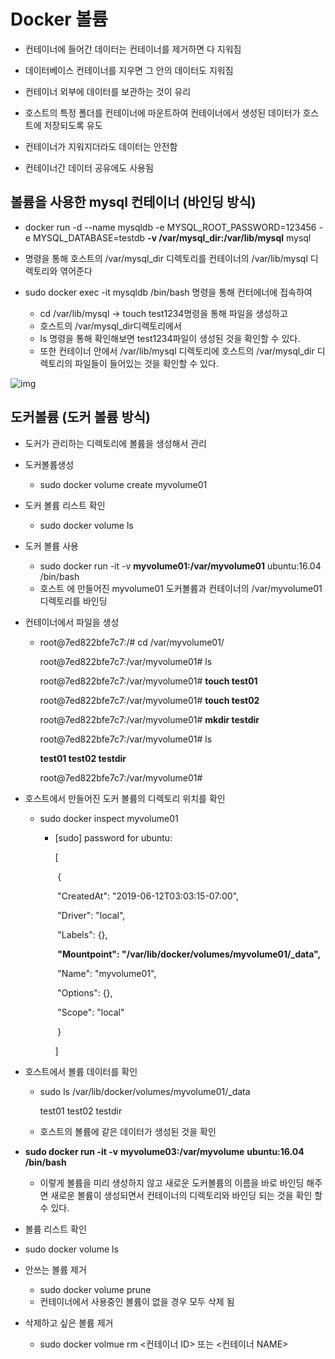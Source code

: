 # Docker 볼륨

- 컨테이너에 들어간 데이터는 컨테이너를 제거하면 다 지워짐

- 데이터베이스 컨테이너를 지우면 그 안의 데이터도 지워짐
- 컨테이너 외부에 데이터를 보관하는 것이 유리
- 호스트의 특정 폴더를 컨테이너에 마운트하여 컨테이너에서 생성된 데이터가 호스트에 저장되도록 유도
- 컨테이너가 지워지더라도 데이터는 안전함
- 컨테이너간 데이터 공유에도 사용됨

## 볼륨을 사용한 mysql 컨테이너 (바인딩 방식)

-  docker run -d --name mysqldb -e MYSQL_ROOT_PASSWORD=123456 -e MYSQL_DATABASE=testdb **-v /var/mysql_dir:/var/lib/mysql** mysql

  - 명령을 통해 호스트의 /var/mysql_dir 디렉토리를 컨테이너의 /var/lib/mysql 디렉토리와 엮어준다

- sudo docker exec -it mysqldb /bin/bash 명령을 통해 컨터에너에 접속하여 

  - cd /var/lib/mysql  -> touch test1234명령을 통해 파일을 생성하고
  - 호스트의 /var/mysql_dir디렉토리에서
  - ls 명령을 통해 확인해보면 test1234파일이 생성된 것을 확인할 수 있다.
  - 또한 컨테이너 안에서 /var/lib/mysql 디렉토리에 호스트의 /var/mysql_dir 디렉토리의 파일들이 들어있는 것을 확인할 수 있다.

  

![img](https://lh3.googleusercontent.com/H4rw0Ahx9HDqyVninsvg9gHMpyDbE4T0n_OdYAZvC2Vn9yQBis7tbxM0H3Md8aLY6J0aDctgNXFCjw5htD-vGtFPTD3ihkTM3OKGLeZJ61QYZcnADPuvLlpR-Zpx-Qyymc7rGIWj)



## 도커볼륨 (도커 볼륨 방식)

- 도커가 관리하는 디렉토리에 볼륨을 생성해서 관리

- 도커볼륨생성

  -  sudo docker volume create myvolume01

- 도커 볼륨 리스트 확인

  - sudo docker volume ls

- 도커 볼륨 사용

  - sudo docker run -it -v **myvolume01:/var/myvolume01** ubuntu:16.04 /bin/bash
  - 호스트 에 만들어진 myvolume01 도커볼륨과 컨테이너의 /var/myvolume01디렉토리를 바인딩

- 컨테이너에서 파일을 생성

  - root@7ed822bfe7c7:/# cd /var/myvolume01/

    root@7ed822bfe7c7:/var/myvolume01# ls

    root@7ed822bfe7c7:/var/myvolume01# **touch test01**

    root@7ed822bfe7c7:/var/myvolume01# **touch test02**

    root@7ed822bfe7c7:/var/myvolume01# **mkdir testdir**

    root@7ed822bfe7c7:/var/myvolume01# ls

    **test01  test02  testdir**

    root@7ed822bfe7c7:/var/myvolume01# 

- 호스트에서 만들어진 도커 볼륨의 디렉토리 위치를 확인

  - sudo docker inspect myvolume01

    - [sudo] password for ubuntu: 

      [

      ​    {

      ​        "CreatedAt": "2019-06-12T03:03:15-07:00",

      ​        "Driver": "local",

      ​        "Labels": {},

      ​        **"Mountpoint": "/var/lib/docker/volumes/myvolume01/_data",**

      ​        "Name": "myvolume01",

      ​        "Options": {},

      ​        "Scope": "local"

      ​    }

      ]

- 호스트에서 볼륨 데이터를 확인

  - sudo ls /var/lib/docker/volumes/myvolume01/_data

    test01 test02 testdir

  - 호스트의 볼륨에 같은 데이터가 생성된 것을 확인

- **sudo docker run -it -v** **myvolume03:/var/myvolume** **ubuntu:16.04 /bin/bash**

  - 이렇게 볼륨을 미리 생성하지 않고 새로운 도커볼륨의 이름을 바로 바인딩 해주면 새로운 볼륨이 생성되면서 컨테이너의 디렉토리와 바인딩 되는 것을 확인 할 수 있다.

- 볼륨 리스트 확인
  
- sudo docker volume ls
  
- 안쓰는 볼륨 제거
  - sudo docker volume prune
  - 컨테이너에서 사용중인 볼륨이 없을 경우 모두 삭제 됨
- 삭제하고 싶은 볼륨 제거
  
  - sudo docker volmue rm <컨테이너 ID> 또는 <컨테이너 NAME>